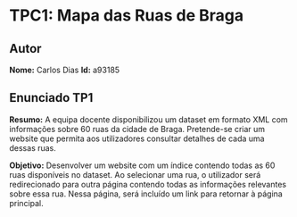 # TPC1: Mapa das Ruas de Braga

## Autor

**Nome:** Carlos Dias
**Id:** a93185

## Enunciado TP1

**Resumo:** A equipa docente disponibilizou um dataset em formato XML com informações sobre 60 ruas da cidade de Braga. Pretende-se criar um website que permita aos utilizadores consultar detalhes de cada uma dessas ruas.

**Objetivo:** Desenvolver um website com um índice contendo todas as 60 ruas disponíveis no dataset. Ao selecionar uma rua, o utilizador será redirecionado para outra página contendo todas as informações relevantes sobre essa rua. Nessa página, será incluído um link para retornar à página principal.
